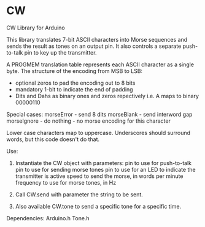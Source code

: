 # CW

CW Library for Arduino

This library translates 7-bit ASCII characters into Morse sequences and
sends the result as tones on an output pin.  It also controls a separate 
push-to-talk pin to key up the transmitter.

A PROGMEM translation table represents each ASCII character as a single byte.
The structure of the encoding from MSB to LSB:
 - optional zeros to pad the encoding out to 8 bits
 - mandatory 1-bit to indicate the end of padding
 - Dits and Dahs as binary ones and zeros repectively
i.e. A maps to binary  00000110

Special cases:
 morseError  - send 8 dits
 morseBlank  - send interword gap
 morseIgnore - do nothing - no morse encoding for this character
 
Lower case characters map to uppercase.
Underscores should surround words, but this code doesn't do that.

Use:
1. Instantiate the CW object with parameters:
      pin to use for push-to-talk
      pin to use for sending morse tones
      pin to use for an LED to indicate the transmitter is active
      speed to send the morse, in words per minute
      frequency to use for morse tones, in Hz

2. Call CW.send with parameter the string to be sent.

3. Also available CW.tone to send a specific tone for a specific time.

Dependencies:
   Arduino.h
   Tone.h
